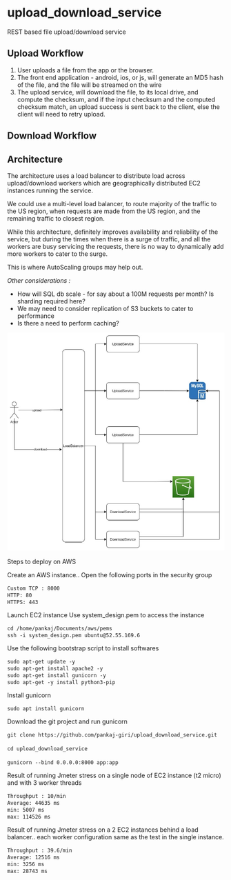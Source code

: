 # upload_download_service

REST based file upload/download service

## Upload Workflow
1. User uploads a file from the app or the browser. 
2. The front end application - android, ios, or js, will generate an MD5 hash of the file, and the file will be streamed on the wire
3. The upload service, will download the file, to its local drive, and compute the checksum, and if the input checksum and the computed checksum match, an upload success is sent back to the client, else the client will need to retry upload.

## Download Workflow


## Architecture
The architecture uses a load balancer to distribute load across upload/download workers which are geographically distributed EC2 instances running the service.

We could use a multi-level load balancer, to route majority of the traffic to the US region, when requests are made from the US region, and the remaining traffic to closest region.

While this architecture, definitely improves availability and reliability of the service, but during the times when there is a surge of traffic, and all the workers are busy servicing the requests, there is no way to dynamically add more workers to cater to the surge.

This is where AutoScaling groups may help out.

<i>Other considerations :</i>

* How will SQL db scale - for say about a 100M requests per month? Is sharding required here?
* We may need to consider replication of S3 buckets to cater to performance
* Is there a need to perform caching?

![upload_download_service](architecture/service_architecture.jpg?raw=true)

Steps to deploy on AWS

Create an AWS instance..
Open the following ports in the security group

```
Custom TCP : 8000
HTTP: 80
HTTPS: 443
```

Launch EC2 instance
Use system_design.pem to access the instance

```
cd /home/pankaj/Documents/aws/pems
ssh -i system_design.pem ubuntu@52.55.169.6
```

Use the following bootstrap script to install softwares

```
sudo apt-get update -y
sudo apt-get install apache2 -y
sudo apt-get install gunicorn -y
sudo apt-get -y install python3-pip
```

Install gunicorn
```
sudo apt install gunicorn
```

Download the git project and run gunicorn

```
git clone https://github.com/pankaj-giri/upload_download_service.git

cd upload_download_service

gunicorn --bind 0.0.0.0:8000 app:app
```

Result of running Jmeter stress on a single node of EC2 instance (t2 micro) and with 3 worker threads

```
Throughput : 10/min
Average: 44635 ms
min: 5007 ms
max: 114526 ms
```

Result of running Jmeter stress on a 2 EC2 instances behind a load balancer.. each worker configuration same as the test in the single instance.

```
Throughput : 39.6/min
Average: 12516 ms
min: 3256 ms
max: 28743 ms
```
